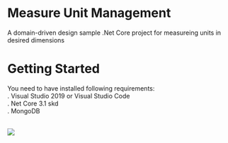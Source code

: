 # Measure Unit Management
A domain-driven design sample .Net Core project for measureing units in desired dimensions 

# Getting Started

You need to have installed following requirements: <br/>
 . Visual Studio 2019 or Visual Studio Code <br/>
 . Net Core 3.1 skd </br>
 . MongoDB  <br/> <br/>
 
![](https://github.com/MohammadrezaTaghipour/MeasureUnitManagement/workflows/CI%20WorkFlow/badge.svg)
